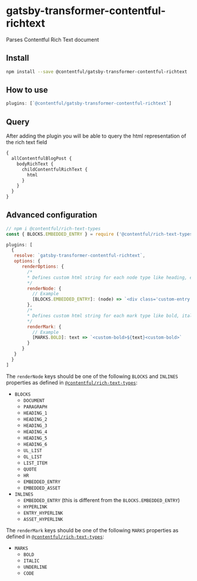 # gatsby-transformer-contentful-richtext

Parses Contentful Rich Text document

## Install

```sh
npm install --save @contentful/gatsby-transformer-contentful-richtext
```

## How to use

```js
plugins: [`@contentful/gatsby-transformer-contentful-richtext`]
```

## Query

After adding the plugin you will be able to query the html representation of the rich text field

```graphql
{
  allContentfulBlogPost {
    bodyRichText {
      childContentfulRichText {
        html
      }
    }
  }
}
```

## Advanced configuration

```js
// npm i @contentful/rich-text-types
const { BLOCKS.EMBEDDED_ENTRY } = require ('@contentful/rich-text-types')

plugins: [
  {
   resolve: `gatsby-transformer-contentful-richtext`,
   options: {
      renderOptions: {
        /*
        * Defines custom html string for each node type like heading, embedded entries etc..
        */
        renderNode: {
          // Example
          [BLOCKS.EMBEDDED_ENTRY]: (node) => `<div class='custom-entry'>${customComponentRenderer(node)}</div>`
        },
        /*
        * Defines custom html string for each mark type like bold, italic etc..
        */
        renderMark: {
          // Example
          [MARKS.BOLD]: text => `<custom-bold>${text}<custom-bold>`
        }
      }
   }
  }
]
```

The `renderNode` keys should be one of the following `BLOCKS` and `INLINES` properties as defined in [`@contentful/rich-text-types`](https://www.npmjs.com/package/@contentful/rich-text-types):

- `BLOCKS`
  - `DOCUMENT`
  - `PARAGRAPH`
  - `HEADING_1`
  - `HEADING_2`
  - `HEADING_3`
  - `HEADING_4`
  - `HEADING_5`
  - `HEADING_6`
  - `UL_LIST`
  - `OL_LIST`
  - `LIST_ITEM`
  - `QUOTE`
  - `HR`
  - `EMBEDDED_ENTRY`
  - `EMBEDDED_ASSET`
- `INLINES`
  - `EMBEDDED_ENTRY` (this is different from the `BLOCKS.EMBEDDED_ENTRY`)
  - `HYPERLINK`
  - `ENTRY_HYPERLINK`
  - `ASSET_HYPERLINK`

The `renderMark` keys should be one of the following `MARKS` properties as defined in [`@contentful/rich-text-types`](https://www.npmjs.com/package/@contentful/rich-text-types):

- `MARKS`
  - `BOLD`
  - `ITALIC`
  - `UNDERLINE`
  - `CODE`
